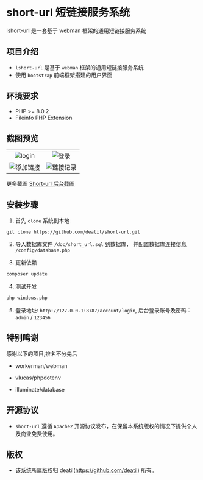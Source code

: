 # short-url 短链接服务系统

lshort-url 是一套基于 webman 框架的通用短链接服务系统


## 项目介绍

*  `lshort-url` 是基于 `webman` 框架的通用短链接服务系统
*  使用 `bootstrap` 前端框架搭建的用户界面


## 环境要求

 - PHP >= 8.0.2
 - Fileinfo PHP Extension


## 截图预览

<table>
    <tr>
        <td width="50%">
            <center>
                <img alt="login" src="https://user-images.githubusercontent.com/24578855/202230701-ab003991-ea1a-4018-8258-7f7cd293dab5.png" />
            </center>
        </td>
        <td width="50%">
            <center>
                <img alt="登录" src="https://user-images.githubusercontent.com/24578855/202233111-2f4111b0-def4-4aa0-9f28-e57974c310b7.png" />
            </center>
        </td>
    </tr>
    <tr>
        <td width="50%">
            <center>
                <img alt="添加链接" src="https://user-images.githubusercontent.com/24578855/202233176-7d001891-be0d-4a6b-b80f-d25c0d765ebc.png" />
            </center>
        </td>
        <td width="50%">
            <center>
                <img alt="链接记录" src="https://user-images.githubusercontent.com/24578855/202233399-a5b6c961-f26a-4603-b71c-a634b5588643.png" />
            </center>
        </td>
    </tr>
</table>

更多截图 
[Short-url 后台截图](https://github.com/deatil/short-url/issues/1)


## 安装步骤

1. 首先 `clone` 系统到本地

```git
git clone https://github.com/deatil/short-url.git
```

2. 导入数据库文件 `/doc/short_url.sql` 到数据库， 并配置数据库连接信息 `/config/database.php`

3. 更新依赖

```php
composer update
```

4. 测试开发

```php
php windows.php
```

5. 登录地址: `http://127.0.0.1:8787/account/login`, 后台登录账号及密码：`admin` / `123456`


## 特别鸣谢

感谢以下的项目,排名不分先后

 - workerman/webman

 - vlucas/phpdotenv

 - illuminate/database


## 开源协议

*  `short-url` 遵循 `Apache2` 开源协议发布，在保留本系统版权的情况下提供个人及商业免费使用。 


## 版权

*  该系统所属版权归 deatil(https://github.com/deatil) 所有。
